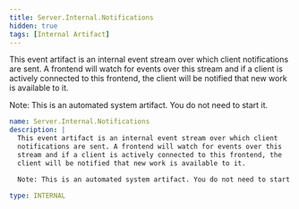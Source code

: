 ```yaml
---
title: Server.Internal.Notifications
hidden: true
tags: [Internal Artifact]
---
```


This event artifact is an internal event stream over which client
notifications are sent. A frontend will watch for events over this
stream and if a client is actively connected to this frontend, the
client will be notified that new work is available to it.

Note: This is an automated system artifact. You do not need to start it.


```yaml
name: Server.Internal.Notifications
description: |
  This event artifact is an internal event stream over which client
  notifications are sent. A frontend will watch for events over this
  stream and if a client is actively connected to this frontend, the
  client will be notified that new work is available to it.

  Note: This is an automated system artifact. You do not need to start it.

type: INTERNAL

```
